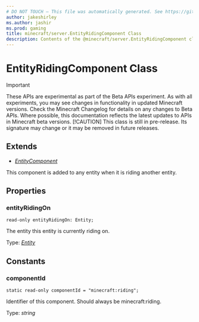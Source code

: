 ```yaml
---
# DO NOT TOUCH — This file was automatically generated. See https://github.com/mojang/minecraftapidocsgenerator to modify descriptions, examples, etc.
author: jakeshirley
ms.author: jashir
ms.prod: gaming
title: minecraft/server.EntityRidingComponent Class
description: Contents of the @minecraft/server.EntityRidingComponent class.
---
```

# EntityRidingComponent Class
>[!IMPORTANT]
>These APIs are experimental as part of the Beta APIs experiment. As with all experiments, you may see changes in functionality in updated Minecraft versions. Check the Minecraft Changelog for details on any changes to Beta APIs. Where possible, this documentation reflects the latest updates to APIs in Minecraft beta versions.
> [!CAUTION]
> This class is still in pre-release.  Its signature may change or it may be removed in future releases.

## Extends
- [*EntityComponent*](EntityComponent.md)

This component is added to any entity when it is riding another entity.

## Properties

### **entityRidingOn**
`read-only entityRidingOn: Entity;`

The entity this entity is currently riding on.

Type: [*Entity*](Entity.md)

## Constants

### **componentId**
`static read-only componentId = "minecraft:riding";`

Identifier of this component. Should always be minecraft:riding.

Type: *string*
